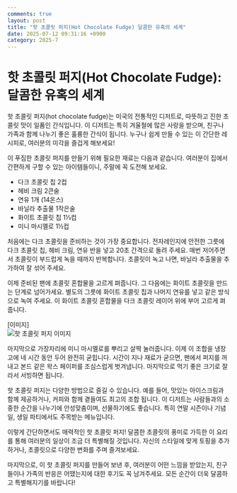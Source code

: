 ```yaml
---
comments: true
layout: post
title: "핫 초콜릿 퍼지(Hot Chocolate Fudge) 달콤한 유혹의 세계"
date: 2025-07-12 09:31:16 +0900
category: 2025-7
---
```


# 핫 초콜릿 퍼지(Hot Chocolate Fudge): 달콤한 유혹의 세계

핫 초콜릿 퍼지(hot chocolate fudge)는 미국의 전통적인 디저트로, 따뜻하고 진한 초콜릿 맛이 일품인 간식입니다. 이 디저트는 특히 겨울철에 많은 사랑을 받으며, 친구나 가족과 함께 나누기 좋은 훌륭한 간식이 됩니다. 누구나 쉽게 만들 수 있는 이 간단한 레시피로, 여러분의 미각을 즐겁게 해보세요!

이 푸짐한 초콜릿 퍼지를 만들기 위해 필요한 재료는 다음과 같습니다. 여러분이 집에서 간편하게 구할 수 있는 아이템들이니, 주말에 꼭 도전해 보세요.

- 다크 초콜릿 칩 2컵
- 헤비 크림 2큰술
- 연유 1개 (14온스)
- 바닐라 추출물 1작은술
- 화이트 초콜릿 칩 1⅓컵
- 미니 마시멜로 1½컵

처음에는 다크 초콜릿을 준비하는 것이 가장 중요합니다. 전자레인지에 안전한 그릇에 다크 초콜릿 칩, 헤비 크림, 연유 반을 넣고 20초 간격으로 돌려 주세요. 매번 저어주면서 초콜릿이 부드럽게 녹을 때까지 반복합니다. 초콜릿이 녹고 나면, 바닐라 추출물을 추가하여 잘 섞어 주세요.  

이제 준비된 팬에 초콜릿 혼합물을 고르게 펴줍니다. 그 다음에는 화이트 초콜릿을 만드는 단계로 넘어가세요. 별도의 그릇에 화이트 초콜릿 칩과 나머지 연유를 넣고 같은 방식으로 녹여 주세요. 이 화이트 초콜릿 혼합물을 다크 초콜릿 레이어 위에 부어 고르게 펴줍니다.

[이미지]  
![핫 초콜릿 퍼지 이미지](https://www.themealdb.com/images/media/meals/xrysxr1483568462.jpg)

마지막으로 가장자리에 미니 마시멜로를 뿌리고 살짝 눌러줍니다. 이제 이 조합을 냉장고에 네 시간 동안 두어 완전히 굳힙니다. 시간이 지나 재료가 굳으면, 팬에서 퍼지를 꺼내고 본드 같은 왁스 페이퍼를 조심스럽게 벗겨냅니다. 마지막으로 먹기 좋은 크기로 잘라서 서빙하면 됩니다.

핫 초콜릿 퍼지는 다양한 방법으로 즐길 수 있습니다. 예를 들어, 맛있는 아이스크림과 함께 제공하거나, 커피와 함께 곁들여도 최고의 조합 됩니다. 이 디저트는 사람들과의 소중한 순간을 나누기에 안성맞춤이며, 선물하기에도 좋습니다. 특히 연말 시즌이나 기념일, 생일 파티에서도 주목받는 메뉴입니다.

이렇게 간단하면서도 매력적인 핫 초콜릿 퍼지! 달콤한 초콜릿의 풍미로 가득한 이 요리를 통해 여러분의 일상이 조금 더 특별해질 것입니다. 자신의 스타일에 맞게 토핑을 추가하거나, 초콜릿으로 다양한 변화를 주며 즐겨보세요. 

마지막으로, 이 핫 초콜릿 퍼지를 만들어 보낸 후, 여러분이 어떤 느낌을 받았는지, 친구들이나 가족의 반응은 어땠는지에 대한 후기도 꼭 남겨주세요. 모든 순간이 더욱 달콤하고 특별해지기를 바랍니다!